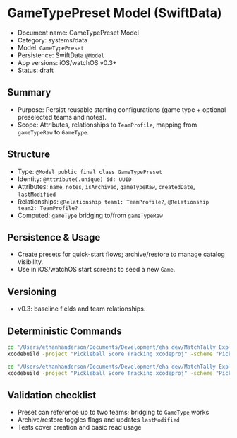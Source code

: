 # GameTypePreset Model (SwiftData)

- Document name: GameTypePreset Model
- Category: systems/data
- Model: `GameTypePreset`
- Persistence: SwiftData `@Model`
- App versions: iOS/watchOS v0.3+
- Status: draft

## Summary

- Purpose: Persist reusable starting configurations (game type + optional preselected teams and notes).
- Scope: Attributes, relationships to `TeamProfile`, mapping from `gameTypeRaw` to `GameType`.

## Structure

- Type: `@Model public final class GameTypePreset`
- Identity: `@Attribute(.unique) id: UUID`
- Attributes: `name`, `notes`, `isArchived`, `gameTypeRaw`, `createdDate`, `lastModified`
- Relationships: `@Relationship team1: TeamProfile?`, `@Relationship team2: TeamProfile?`
- Computed: `gameType` bridging to/from `gameTypeRaw`

## Persistence & Usage

- Create presets for quick-start flows; archive/restore to manage catalog visibility.
- Use in iOS/watchOS start screens to seed a new `Game`.

## Versioning

- v0.3: baseline fields and team relationships.

## Deterministic Commands

```bash
cd "/Users/ethanhanderson/Documents/Development/eha dev/MatchTally Explorations/Pickleball Score Tracking" && \
xcodebuild -project "Pickleball Score Tracking.xcodeproj" -scheme "Pickleball Score Tracking" -destination "platform=iOS Simulator,name=iPhone 16" test
```

```bash
cd "/Users/ethanhanderson/Documents/Development/eha dev/MatchTally Explorations/Pickleball Score Tracking" && \
xcodebuild -project "Pickleball Score Tracking.xcodeproj" -scheme "Pickleball Score Tracking Watch App" -destination "platform=watchOS Simulator,name=Apple Watch Series 10 (46mm)" test
```

## Validation checklist

- Preset can reference up to two teams; bridging to `GameType` works
- Archive/restore toggles flags and updates `lastModified`
- Tests cover creation and basic read usage
